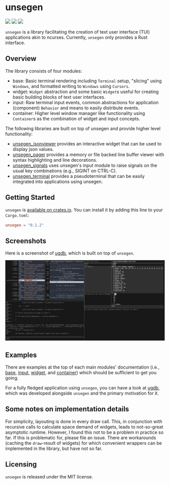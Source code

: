 # unsegen

[![](https://img.shields.io/crates/v/unsegen.svg)](https://crates.io/crates/unsegen/)
[![](https://docs.rs/unsegen/badge.svg)](https://docs.rs/unsegen/)
[![](https://img.shields.io/crates/l/unsegen.svg)]()

`unsegen` is a library facilitating the creation of text user interface (TUI) applications akin to ncurses.
Currently, `unsegen` only provides a Rust interface.

## Overview

The library consists of four modules:

* base: Basic terminal rendering including `Terminal` setup, "slicing" using `Windows`, and formatted writing to `Windows` using `Cursors`.
* widget: `Widget` abstraction and some basic `Widget`s useful for creating basic building blocks of text user interfaces.
* input: Raw terminal input events, common abstractions for application (component) `Behavior` and means to easily distribute events.
* container: Higher level window manager like functionality using `Container`s as the combination of widget and input concepts.

The following libraries are built on top of unsegen and provide higher level functionality:

* [unsegen_jsonviewer](https://crates.io/crates/unsegen_jsonviewer) provides an interactive widget that can be used to display json values.
* [unsegen_pager](https://crates.io/crates/unsegen_pager) provides a memory or file backed line buffer viewer with syntax highlighting and line decorations.
* [unsegen_signals](https://crates.io/crates/unsegen_signals) uses unsegen's input module to raise signals on the usual key combinations (e.g., SIGINT on CTRL-C).
* [unsegen_terminal](https://crates.io/crates/unsegen_terminal) provides a pseudoterminal that can be easily integrated into applications using unsegen.

## Getting Started

`unsegen` is [available on crates.io](https://crates.io/crates/unsegen). You can install it by adding this line to your `Cargo.toml`:

```toml
unsegen = "0.1.2"
```

## Screenshots

Here is a screenshot of [ugdb](https://github.com/ftilde/ugdb), which is built on top of `unsegen`.

![](screenshot.png)

## Examples

There are examples at the top of each main modules' documentation (i.e., [base](https://docs.rs/unsegen/0.1.1/unsegen/base/index.html), [input](https://docs.rs/unsegen/0.1.1/unsegen/input/index.html), [widget](https://docs.rs/unsegen/0.1.1/unsegen/widget/index.html), and [container](https://docs.rs/unsegen/0.1.1/unsegen/container/index.html)) which should be sufficient to get you going.

For a fully fledged application using `unsegen`, you can have a look at [ugdb](https://github.com/ftilde/ugdb), which was developed alongside `unsegen` and the primary motivation for it.

## Some notes on implementation details

For simplicity, layouting is done in every draw call.
This, in conjunction with recursive calls to calculate space demand of widgets, leads to not-so-great asymptotic runtime.
However, I found this not to be a problem in practice so far.
If this is problematic for, please file an issue.
There are workarounds (caching the `draw`-result of widgets) for which convenient wrappers can be implemented in the library, but have not so far.

## Licensing

`unsegen` is released under the MIT license.
